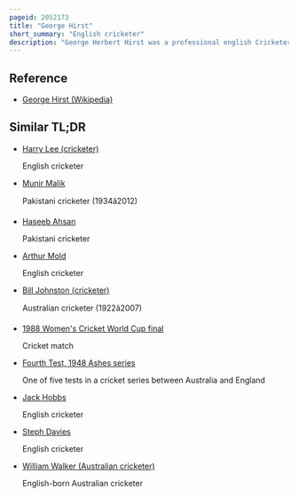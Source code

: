 ```yaml
---
pageid: 2052173
title: "George Hirst"
short_summary: "English cricketer"
description: "George Herbert Hirst was a professional english Cricketer who played First-Class Cricket for Yorkshire County Cricket Club between 1891 and 1921 with a further Appearance in 1929. One of his best All-Rounders Hirst was a left Arm Medium-Fast Bowler and right-handed Batsman. He played in 24 Test Matches for England between 1897 and 1909 and twice visited Australia. He completed the Double of 1,000 Runs and 100 Wickets in an english Cricket Season 14 Times, the second most of any Cricketer after his contemporary and team-mate Wilfred Rhodes. Hirst was one of the wisden Cricketers of the Year for 1901 he scored 36356 Runs and took 2742 Wickets in First-Class Cricket. He made 790 Runs in the Test Series and took 59 Wickets."
---
```


## Reference

- [George Hirst (Wikipedia)](https://en.wikipedia.org/?curid=2052173)

## Similar TL;DR

- [Harry Lee (cricketer)](/tldr/en/harry-lee-cricketer)

  English cricketer

- [Munir Malik](/tldr/en/munir-malik)

  Pakistani cricketer (1934â2012)

- [Haseeb Ahsan](/tldr/en/haseeb-ahsan)

  Pakistani cricketer

- [Arthur Mold](/tldr/en/arthur-mold)

  English cricketer

- [Bill Johnston (cricketer)](/tldr/en/bill-johnston-cricketer)

  Australian cricketer (1922â2007)

- [1988 Women's Cricket World Cup final](/tldr/en/1988-womens-cricket-world-cup-final)

  Cricket match

- [Fourth Test, 1948 Ashes series](/tldr/en/fourth-test-1948-ashes-series)

  One of five tests in a cricket series between Australia and England

- [Jack Hobbs](/tldr/en/jack-hobbs)

  English cricketer

- [Steph Davies](/tldr/en/steph-davies)

  English cricketer

- [William Walker (Australian cricketer)](/tldr/en/william-walker-australian-cricketer)

  English-born Australian cricketer
